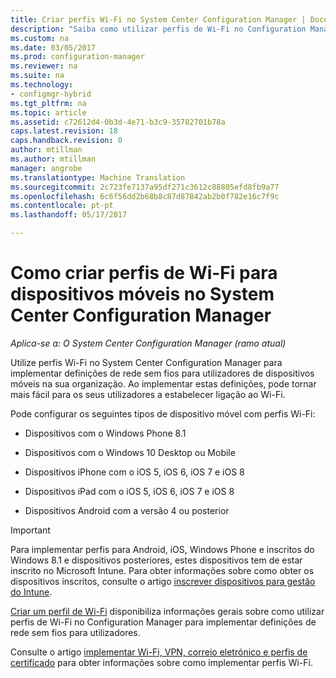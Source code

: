 ```yaml
---
title: Criar perfis Wi-Fi no System Center Configuration Manager | Documentos do Microsoft
description: "Saiba como utilizar perfis de Wi-Fi no Configuration Manager para implementar definições de rede sem fios para utilizadores de dispositivos móveis na sua organização."
ms.custom: na
ms.date: 03/05/2017
ms.prod: configuration-manager
ms.reviewer: na
ms.suite: na
ms.technology:
- configmgr-hybrid
ms.tgt_pltfrm: na
ms.topic: article
ms.assetid: c72612d4-0b3d-4e71-b3c9-35782701b78a
caps.latest.revision: 18
caps.handback.revision: 0
author: mtillman
ms.author: mtillman
manager: angrobe
ms.translationtype: Machine Translation
ms.sourcegitcommit: 2c723fe7137a95df271c3612c88805efd8fb9a77
ms.openlocfilehash: 6c6f56dd2b68b8c87d87842ab2b0f782e16c7f9c
ms.contentlocale: pt-pt
ms.lasthandoff: 05/17/2017

---
```

# <a name="how-to-create-wi-fi-profiles-for-mobile-devices-in-system-center-configuration-manager"></a>Como criar perfis de Wi-Fi para dispositivos móveis no System Center Configuration Manager

*Aplica-se a: O System Center Configuration Manager (ramo atual)*

Utilize perfis Wi-Fi no System Center Configuration Manager para implementar definições de rede sem fios para utilizadores de dispositivos móveis na sua organização. Ao implementar estas definições, pode tornar mais fácil para os seus utilizadores a estabelecer ligação ao Wi-Fi.  

Pode configurar os seguintes tipos de dispositivo móvel com perfis Wi-Fi:  

-   Dispositivos com o Windows Phone 8.1  

-   Dispositivos com o Windows 10 Desktop ou Mobile  

-   Dispositivos iPhone com o iOS 5, iOS 6, iOS 7 e iOS 8  

-   Dispositivos iPad com o iOS 5, iOS 6, iOS 7 e iOS 8  

-   Dispositivos Android com a versão 4 ou posterior

> [!IMPORTANT]  
>  Para implementar perfis para Android, iOS, Windows Phone e inscritos do Windows 8.1 e dispositivos posteriores, estes dispositivos tem de estar inscrito no Microsoft Intune. Para obter informações sobre como obter os dispositivos inscritos, consulte o artigo [inscrever dispositivos para gestão do Intune](https://docs.microsoft.com/intune/deploy-use/enroll-devices-in-microsoft-intune).  

[Criar um perfil de Wi-Fi](../../protect/deploy-use/create-wifi-profiles.md#create-a-wi-fi-profile) disponibiliza informações gerais sobre como utilizar perfis de Wi-Fi no Configuration Manager para implementar definições de rede sem fios para utilizadores.

Consulte o artigo [implementar Wi-Fi, VPN, correio eletrónico e perfis de certificado](../../protect/deploy-use/deploy-wifi-vpn-email-cert-profiles.md) para obter informações sobre como implementar perfis Wi-Fi.

